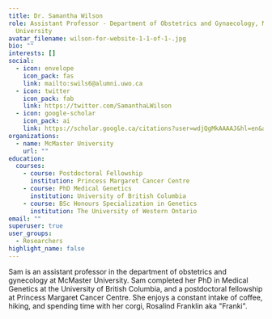 ```yaml
---
title: Dr. Samantha Wilson
role: Assistant Professor - Department of Obstetrics and Gynaecology, McMaster
  University
avatar_filename: wilson-for-website-1-1-of-1-.jpg
bio: ""
interests: []
social:
  - icon: envelope
    icon_pack: fas
    link: mailto:swils6@alumni.uwo.ca
  - icon: twitter
    icon_pack: fab
    link: https://twitter.com/SamanthaLWilson
  - icon: google-scholar
    icon_pack: ai
    link: https://scholar.google.ca/citations?user=wdjQgMkAAAAJ&hl=en&authuser=1
organizations:
  - name: McMaster University
    url: ""
education:
  courses:
    - course: Postdoctoral Fellowship
      institution: Princess Margaret Cancer Centre
    - course: PhD Medical Genetics
      institution: University of British Columbia
    - course: BSc Honours Specialization in Genetics
      institution: The University of Western Ontario
email: ""
superuser: true
user_groups:
  - Researchers
highlight_name: false
---
```

Sam is an assistant professor in the department of obstetrics and gynecology at McMaster University. Sam completed her PhD in Medical Genetics at the University of British Columbia, and a postdoctoral fellowship at Princess Margaret Cancer Centre. She enjoys a constant intake of coffee, hiking, and spending time with her corgi, Rosalind Franklin aka "Franki".